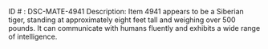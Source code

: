 ID # : DSC-MATE-4941
Description: Item 4941 appears to be a Siberian tiger, standing at approximately eight feet tall and weighing over 500 pounds. It can communicate with humans fluently and exhibits a wide range of intelligence.
